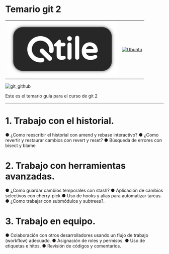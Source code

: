 # Temario git  2

<div>
<table>
<tbody>
<tr>
<td>
<a title="Qtile" href="http://www.qtile.org"><img src="https://raw.githubusercontent.com/qtile/qtile/master/logo.png" alt="Ubuntu"  width="350px"  /></a>
</td>
<td>
<a title="Ubuntu" href="https://ubuntu.com/#download"><img src="https://revistadigital.inesem.es/informatica-y-tics/files/2015/03/ubuntu-INESEM-1024x768.jpg" alt="Ubuntu"  width="350px"  /></a>
</td>
</tr>
</tbody>
</table>
</div>



![git_github](https://proteco.fi-b.unam.mx/img/logos/Imagengit%20II.png)



Este es el temario guía para el curso de git 2 

-----

# 1. Trabajo con el historial.


● ¿Como reescribir el historial con amend y rebase interactivo?
● ¿Como revertir y restaurar cambios con revert y reset?
● Búsqueda de errores con bisect y blame



# 2. Trabajo con herramientas avanzadas.

● ¿Como guardar cambios temporales con stash?
● Aplicación de cambios selectivos con cherry-pick
● Uso de hooks y alias para automatizar tareas.
● ¿Como trabajar con submódulos y subtrees?.



# 3. Trabajo en equipo.



 
● Colaboración con otros desarrolladores usando un flujo de trabajo (workflow)
adecuado.
● Asignación de roles y permisos.
● Uso de etiquetas e hitos.
● Revisión de códigos y comentarios.




